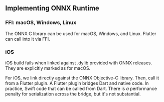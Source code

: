 ## Implementing ONNX Runtime

### FFI: macOS, Windows, Linux
The ONNX C library can be used for macOS, Windows, and Linux.
Flutter can call into it via FFI.

### iOS
iOS build fails when linked against .dylib provided with ONNX releases. They are explicitly marked as for macOS. 

For iOS, we link directly against the ONNX Objective-C library. Then, call it from a Flutter plugin. A Flutter plugin bridges Dart and native code. In practice, Swift code that can be called from Dart. There is _a_ performance penalty for serialization across the bridge, but it's not substantial.